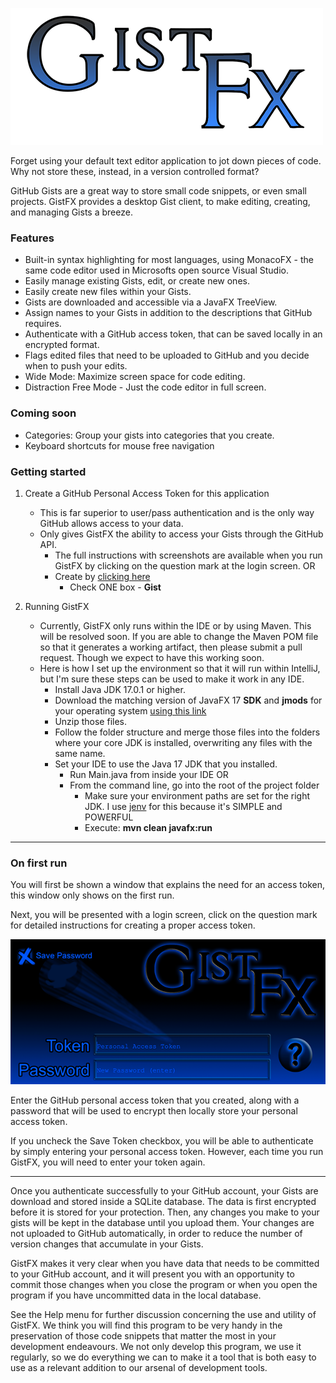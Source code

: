 ![Login image](./img/GistFXLogo.png)

Forget using your default text editor application to jot down pieces of
code. Why not store these, instead, in a version controlled format?

GitHub Gists are a great way to store small code snippets, or even small
projects. GistFX provides a desktop Gist client, to make editing, creating, and
managing Gists a breeze.

### Features
  - Built-in syntax highlighting for most  languages, using MonacoFX  - the same code editor used in Microsofts open source Visual Studio.
  - Easily manage existing Gists, edit, or create new ones.
  - Easily create new files within your Gists.
  - Gists are downloaded and accessible via a JavaFX TreeView.
  - Assign names to your Gists in addition to the descriptions that GitHub requires.
  - Authenticate with a GitHub access token, that can be saved locally in an encrypted format.
  - Flags edited files that need to be uploaded to GitHub and you decide when to push your edits.
  - Wide Mode: Maximize screen space for code editing.
  - Distraction Free Mode - Just the code editor in full screen.

### Coming soon
  - Categories: Group your gists into categories that you create.
  - Keyboard shortcuts for mouse free navigation
### Getting started

  1. Create a GitHub Personal Access Token for this application
     - This is far superior to user/pass authentication and is the only way GitHub allows access to your data.
     - Only gives GistFX the ability to access your Gists through the GitHub API.
       - The full instructions with screenshots are available when you run GistFX by clicking on the question mark at the login screen. OR
       - Create by [clicking here](https://github.com/settings/tokens/new)
         - Check ONE box - **Gist**
    
  2. Running GistFX
     - Currently, GistFX only runs within the IDE or by using Maven. This will be resolved soon. If you are able to change the Maven POM file so that it generates a working artifact, then please submit a pull request. Though we expect to have this working soon.
     - Here is how I set up the environment so that it will run within IntelliJ, but I'm sure these steps can be used to make it work in any IDE.
        - Install Java JDK 17.0.1 or higher.
        - Download the matching version of JavaFX 17 **SDK** and **jmods** for your operating system [using this link](https://gluonhq.com/products/javafx/)
        - Unzip those files.
        - Follow the folder structure and merge those files into the folders where your core JDK is installed, overwriting any files with the same name.
        - Set your IDE to use the Java 17 JDK that you installed.
          - Run Main.java from inside your IDE OR
          - From the command line, go into the root of the project folder
            - Make sure your environment paths are set for the right JDK. I use [jenv](https://www.jenv.be/) for this because it's SIMPLE and POWERFUL
            - Execute: **mvn clean javafx:run**
---

### On first run

You will first be shown a window that explains the need for an access token, this window only shows on the first run.

Next, you will be presented with a login screen, click on the question mark for detailed instructions for creating a proper access token.

 ![Login image](./img/GistFX-Login.png) 

Enter the GitHub personal access token that you created, along with a password that will be used to encrypt then locally store your personal access token.

If you uncheck the Save Token checkbox, you will be able to authenticate by simply entering your personal access token. However, each time you run GistFX, you will need to enter your token again.

---

Once you authenticate successfully to your GitHub account, your Gists are download and stored inside a SQLite database. The data is first encrypted before it is stored for your protection. Then, any changes you make to your gists will be kept in the database until you upload them. Your changes are not uploaded to GitHub automatically, in order to reduce the number of version changes that accumulate in your Gists.

GistFX makes it very clear when you have data that needs to be committed to your GitHub account, and it will present you with an opportunity to commit those changes when you close the program or when you open the program if you have uncommitted data in the local database.

See the Help menu for further discussion concerning the use and utility of GistFX. We think you will find this program to be very handy in the preservation of those code snippets that matter the most in your development endeavours. We not only develop this program, we use it regularly, so we do everything we can to make it a tool that is both easy to use as a relevant addition to our arsenal of development tools.
